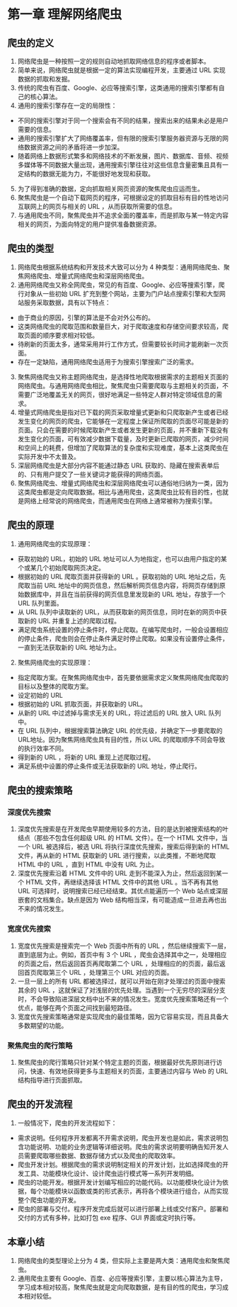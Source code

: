 # 第一章 理解网络爬虫
## 爬虫的定义

1. 网络爬虫是一种按照一定的规则自动地抓取网络信息的程序或者脚本。
2. 简单来说，网络爬虫就是根据一定的算法实现编程开发，主要通过 URL 实现数据的抓取和发掘。
3. 传统的爬虫有百度、Google、必应等搜索引擎，这类通用的搜索引擎都有自己的核心算法。
4. 通用的搜索引擎存在一定的局限性：

- 不同的搜索引擎对于同一个搜索会有不同的结果，搜索出来的结果未必是用户需要的信息。
- 通用的搜索引擎扩大了网络覆盖率，但有限的搜索引擎服务器资源与无限的网络数据资源之间的矛盾将进一步加深。
- 随着网络上数据形式繁多和网络技术的不断发展，图片、数据库、音频、视频多媒体等不同数据大量出现，通用搜索引擎往往对这些信息含量密集且具有一定结构的数据无能为力，不能很好地发现和获取。

5. 为了得到准确的数据，定向抓取相关网页资源的聚焦爬虫应运而生。
6. 聚焦爬虫是一个自动下载网页的程序，可根据设定的抓取目标有目的性地访问互联网上的网页与相关的 URL ，从而获取所需要的信息。
7. 与通用爬虫不同，聚焦爬虫并不追求全面的覆盖率，而是抓取与某一特定内容相关的网页，为面向特定的用户提供准备数据资源。

## 爬虫的类型
1. 网络爬虫根据系统结构和开发技术大致可以分为 4 种类型：通用网络爬虫、聚焦网络爬虫、增量式网络爬虫和深层网络爬虫。
2. 通用网络爬虫又称全网爬虫，常见的有百度、Google、必应等搜索引擎，爬行对象从一些初始 URL 扩充到整个网站，主要为门户站点搜索引擎和大型网站服务采取数据，具有以下特点：

- 由于商业的原因，引擎的算法是不会对外公布的。
- 这类网络爬虫的爬取范围和数量巨大，对于爬取速度和存储空间要求较高，爬取页面的顺序要求相对较低。
- 待刷新的页面太多，通常采用并行工作方式，但需要较长时间才能刷新一次页面。
- 存在一定缺陷，通用网络爬虫适用于为搜索引擎搜索广泛的需求。

3. 聚焦网络爬虫又称主题网络爬虫，是选择性地爬取根据需求的主题相关页面的网络爬虫。与通用网络爬虫相比，聚焦爬虫只需要爬取与主题相关的页面，不需要广泛地覆盖无关的网页，很好地满足一些特定人群对特定领域信息的需求。
4. 增量式网络爬虫是指对已下载的网页采取增量式更新和只爬取新产生或者已经发生变化的网页的爬虫，它能够在一定程度上保证所爬取的页面尽可能是新的页面。只会在需要的时候爬取新产生或者发生更新的页面，并不重新下载没有发生变化的页面，可有效减少数据下载量，及时更新已爬取的网页，减少时间和空间上的耗费，但增加了爬取算法的复杂度和实现难度，基本上这类爬虫在实际开发中不太普及。
5. 深层网络爬虫是大部分内容不能通过静态 URL 获取的、隐藏在搜索表单后的、只有用户提交了一些关键词才能获得的网络页面。
6. 聚焦网络爬虫、增量式网络爬虫和深层网络爬虫可以通俗地归纳为一类，因为这类爬虫都是定向爬取数据。相比与通用爬虫，这类爬虫比较有目的性，也就是网络上经常说的网络爬虫，而通用爬虫在网络上通常被称为搜索引擎。

## 爬虫的原理
1. 通用网络爬虫的实现原理：
- 获取初始的 URL，初始的 URL 地址可以人为地指定，也可以由用户指定的某个或某几个初始爬取网页决定。
- 根据初始的 URL 爬取页面并获得新的 URL 。获取初始的 URL 地址之后，先爬取当前 URL 地址中的网页信息，然后解析网页信息内容，将网页存储到原始数据库中，并且在当前获得的网页信息里发现新的 URL 地址，存放于一个 URL 队列里面。
- 从 URL 队列中读取新的 URL，从而获取新的网页信息，同时在新的网页中获取新的 URL 并重复上述的爬取过程。
- 满足爬虫系统设置的停止条件时，停止爬取。在编写爬虫时，一般会设置相应的停止条件，爬虫则会在停止条件满足时停止爬取。如果没有设置停止条件，一直到无法获取新的 URL 地址为止。
2. 聚焦网络爬虫的实现原理：
- 指定爬取方案。在聚焦网络爬虫中，首先要依据需求定义聚焦网络爬虫爬取的目标以及整体的爬取方案。
- 设定初始的 URL
- 根据初始的 URL 抓取页面，并获取新的 URL。
- 从新的 URL 中过滤掉与需求无关的 URL，将过滤后的 URL 放入 URL 队列中。
- 在 URL 队列中，根据搜索算法确定 URL 的优先级，并确定下一步要爬取的URL地址。因为聚焦网络爬虫具有目的性，所以 URL 的爬取顺序不同会导致的执行效率不同。
- 得到新的 URL ，将新的 URL 重现上述爬取过程。
- 满足系统中设置的停止条件或无法获取新的 URL 地址，停止爬行。

## 爬虫的搜索策略
### 深度优先搜索
1. 深度优先搜索是在开发爬虫早期使用较多的方法，目的是达到被搜索结构的叶结点（那些不包含任何超级 URL 的 HTML 文件）。在一个 HTML 文件中，当一个 URL 被选择后，被选 URL 将执行深度优先搜索，搜索后得到新的 HTML 文件，再从新的 HTML 获取新的 URL 进行搜索，以此类推，不断地爬取 HTML 中的 URL ，直到 HTML 中没有 URL 为止。
2. 深度优先搜索沿着 HTML 文件中的 URL 走到不能深入为止，然后返回到某一个 HTML 文件，再继续选择该 HTML 文件中的其他 URL 。当不再有其他 URL 可选择时，说明搜索已经已经结束。其优点能遍历一个 Web 站点或深层嵌套的文档集合。缺点是因为 Web 结构相当深，有可能造成一旦进去再也出不来的情况发生。

### 宽度优先搜索
1. 宽度优先搜索是搜索完一个 Web 页面中所有的 URL ，然后继续搜索下一层，直到底层为止。例如，首页中有 3 个 URL ，爬虫会选择其中之一，处理相应的页面之后，然后返回首页再爬取第二个 URL ，处理相应的的页面，最后返回首页爬取第三个 URL ，处理第三个 URL 对应的页面。
2. 一旦一层上的所有 URL 都被选择过，就可以开始在刚才处理过的页面中搜索其余的 URL ，这就保证了对浅层的优先处理。当遇到一个无穷尽的深层分支时，不会导致陷进深层文档中出不来的情况发生。宽度优先搜索策略还有一个优点，能够在两个页面之间找到最短路径。
3. 宽度优先搜索策略通常是实现爬虫的最佳策略，因为它容易实现，而且具备大多数期望的功能。

### 聚焦爬虫的爬行策略
1. 聚焦爬虫的爬行策略只针对某个特定主题的页面，根据最好优先原则进行访问，快速、有效地获得更多与主题相关的页面，主要通过内容与 Web 的 URL 结构指导进行页面抓取。

## 爬虫的开发流程
1. 一般情况下，爬虫的开发流程如下：
- 需求说明。任何程序开发都离不开需求说明，爬虫开发也是如此，需求说明包含功能说明、功能的业务逻辑等详细说明。爬虫的需求说明要明确告知开发人员需要爬取哪些数据、数据存储方式以及爬虫的爬取效率。
- 爬虫开发计划。根据爬虫的需求说明制定相关的开发计划，比如选择爬虫的开发工具、功能模块化设计、设计爬虫运行模式等一系列开发明细。
- 爬虫的功能开发。根据开发计划编写相应的功能代码。以功能模块化设计为依据，每个功能模块以函数或类的形式表示，再将各个模块进行组合，从而实现整个爬虫功能的开发。
- 爬虫的部署与交付。程序开发完成后就可以进行部署上线或交付客户。部署和交付的方式有多种，比如打包 exe 程序、GUI 界面或定时执行等。

## 本章小结
1. 网络爬虫的类型理论上分为 4 类，但实际上主要是两大类：通用爬虫和聚焦爬虫。
2. 通用爬虫主要有 Google、百度、必应等搜索引擎，主要以核心算法为主导，学习成本相对较高，聚焦爬虫就是定向爬取数据，是有目的性的爬虫，学习成本相对较低。
